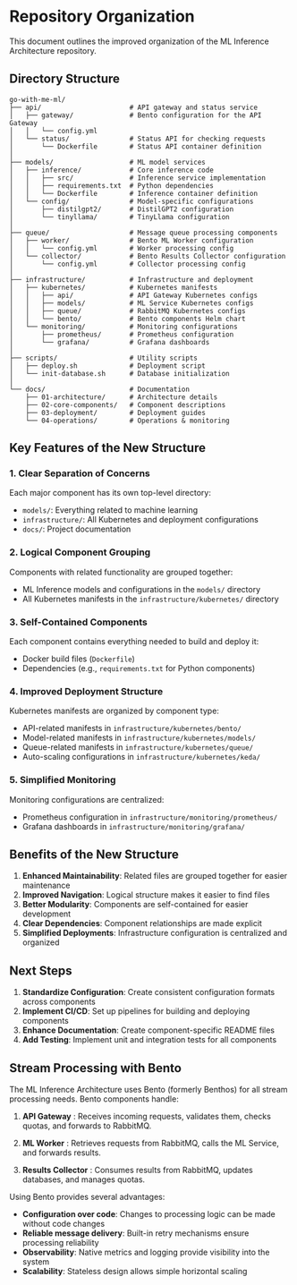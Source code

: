 # Repository Organization

This document outlines the improved organization of the ML Inference Architecture repository.

## Directory Structure

```
go-with-me-ml/
├── api/                      # API gateway and status service
│   ├── gateway/              # Bento configuration for the API Gateway
│   │   └── config.yml
│   └── status/               # Status API for checking requests
│       └── Dockerfile        # Status API container definition
│
├── models/                   # ML model services
│   ├── inference/            # Core inference code
│   │   ├── src/              # Inference service implementation
│   │   ├── requirements.txt  # Python dependencies
│   │   └── Dockerfile        # Inference container definition
│   └── config/               # Model-specific configurations
│       ├── distilgpt2/       # DistilGPT2 configuration
│       └── tinyllama/        # TinyLlama configuration
│
├── queue/                    # Message queue processing components
│   ├── worker/               # Bento ML Worker configuration
│   │   └── config.yml        # Worker processing config
│   └── collector/            # Bento Results Collector configuration
│       └── config.yml        # Collector processing config
│
├── infrastructure/           # Infrastructure and deployment
│   ├── kubernetes/           # Kubernetes manifests
│   │   ├── api/              # API Gateway Kubernetes configs
│   │   ├── models/           # ML Service Kubernetes configs
│   │   ├── queue/            # RabbitMQ Kubernetes configs
│   │   └── bento/            # Bento components Helm chart
│   └── monitoring/           # Monitoring configurations
│       ├── prometheus/       # Prometheus configuration
│       └── grafana/          # Grafana dashboards
│
├── scripts/                  # Utility scripts
│   ├── deploy.sh             # Deployment script
│   └── init-database.sh      # Database initialization
│
└── docs/                     # Documentation
    ├── 01-architecture/      # Architecture details
    ├── 02-core-components/   # Component descriptions
    ├── 03-deployment/        # Deployment guides
    └── 04-operations/        # Operations & monitoring
```

## Key Features of the New Structure

### 1. Clear Separation of Concerns

Each major component has its own top-level directory:
- `models/`: Everything related to machine learning
- `infrastructure/`: All Kubernetes and deployment configurations
- `docs/`: Project documentation

### 2. Logical Component Grouping

Components with related functionality are grouped together:
- ML Inference models and configurations in the `models/` directory
- All Kubernetes manifests in the `infrastructure/kubernetes/` directory

### 3. Self-Contained Components

Each component contains everything needed to build and deploy it:
- Docker build files (`Dockerfile`)
- Dependencies (e.g., `requirements.txt` for Python components)

### 4. Improved Deployment Structure

Kubernetes manifests are organized by component type:
- API-related manifests in `infrastructure/kubernetes/bento/`
- Model-related manifests in `infrastructure/kubernetes/models/`
- Queue-related manifests in `infrastructure/kubernetes/queue/`
- Auto-scaling configurations in `infrastructure/kubernetes/keda/`

### 5. Simplified Monitoring

Monitoring configurations are centralized:
- Prometheus configuration in `infrastructure/monitoring/prometheus/`
- Grafana dashboards in `infrastructure/monitoring/grafana/`

## Benefits of the New Structure

1. **Enhanced Maintainability**: Related files are grouped together for easier maintenance
2. **Improved Navigation**: Logical structure makes it easier to find files
3. **Better Modularity**: Components are self-contained for easier development
4. **Clear Dependencies**: Component relationships are made explicit
5. **Simplified Deployments**: Infrastructure configuration is centralized and organized

## Next Steps

1. **Standardize Configuration**: Create consistent configuration formats across components
2. **Implement CI/CD**: Set up pipelines for building and deploying components
3. **Enhance Documentation**: Create component-specific README files
4. **Add Testing**: Implement unit and integration tests for all components

## Stream Processing with Bento

The ML Inference Architecture uses Bento (formerly Benthos) for all stream processing needs. Bento components handle:

1. **API Gateway** : Receives incoming requests, validates them, checks quotas, and forwards to RabbitMQ.

2. **ML Worker** : Retrieves requests from RabbitMQ, calls the ML Service, and forwards results.

3. **Results Collector** : Consumes results from RabbitMQ, updates databases, and manages quotas.

Using Bento provides several advantages:
- **Configuration over code**: Changes to processing logic can be made without code changes
- **Reliable message delivery**: Built-in retry mechanisms ensure processing reliability
- **Observability**: Native metrics and logging provide visibility into the system
- **Scalability**: Stateless design allows simple horizontal scaling 
